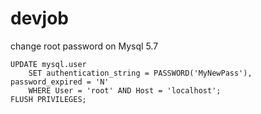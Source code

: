 devjob
======

change root password on Mysql 5.7

	UPDATE mysql.user
	    SET authentication_string = PASSWORD('MyNewPass'), password_expired = 'N'
	    WHERE User = 'root' AND Host = 'localhost';
	FLUSH PRIVILEGES;
